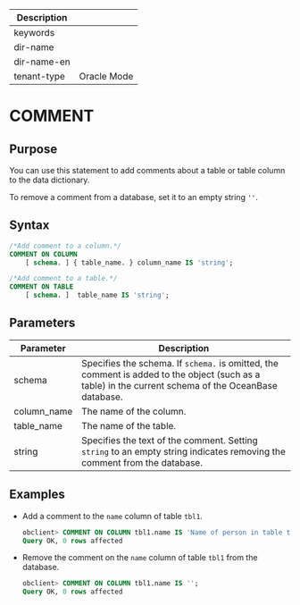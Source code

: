 | Description   |                 |
|---------------|-----------------|
| keywords      |                 |
| dir-name      |                 |
| dir-name-en   |                 |
| tenant-type   | Oracle Mode     |

# COMMENT

## Purpose

You can use this statement to add comments about a table or table column to the data dictionary.

To remove a comment from a database, set it to an empty string `''`.

## Syntax

```sql
/*Add comment to a column.*/
COMMENT ON COLUMN
    [ schema. ] { table_name. } column_name IS 'string';

/*Add comment to a table.*/
COMMENT ON TABLE
    [ schema. ]  table_name IS 'string';
```

## Parameters

|     Parameter      |                                  Description                                   |
|-------------|-----------------------------------------------------------------------|
| schema      | Specifies the schema. If `schema.` is omitted, the comment is added to the object (such as a table) in the current schema of the OceanBase database. |
| column_name | The name of the column.                                                                   |
| table_name  | The name of the table.                                                                  |
| string      | Specifies the text of the comment. Setting `string` to an empty string indicates removing the comment from the database.           |

## Examples

* Add a comment to the `name` column of table `tbl1`.

  ```sql
  obclient> COMMENT ON COLUMN tbl1.name IS 'Name of person in table tbl1';
  Query OK, 0 rows affected
  ```

* Remove the comment on the `name` column of table `tbl1` from the database.

  ```sql
  obclient> COMMENT ON COLUMN tbl1.name IS '';
  Query OK, 0 rows affected
  ```
